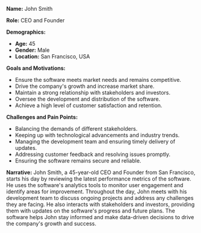 **Name:** John Smith

**Role:** CEO and Founder

**Demographics:**
- **Age:** 45
- **Gender:** Male
- **Location:** San Francisco, USA

**Goals and Motivations:**
- Ensure the software meets market needs and remains competitive.
- Drive the company's growth and increase market share.
- Maintain a strong relationship with stakeholders and investors.
- Oversee the development and distribution of the software.
- Achieve a high level of customer satisfaction and retention.

**Challenges and Pain Points:**
- Balancing the demands of different stakeholders.
- Keeping up with technological advancements and industry trends.
- Managing the development team and ensuring timely delivery of updates.
- Addressing customer feedback and resolving issues promptly.
- Ensuring the software remains secure and reliable.

**Narrative:**
John Smith, a 45-year-old CEO and Founder from San Francisco, starts his day by reviewing the latest performance metrics of the software. He uses the software's analytics tools to monitor user engagement and identify areas for improvement. Throughout the day, John meets with his development team to discuss ongoing projects and address any challenges they are facing. He also interacts with stakeholders and investors, providing them with updates on the software's progress and future plans. The software helps John stay informed and make data-driven decisions to drive the company's growth and success.
